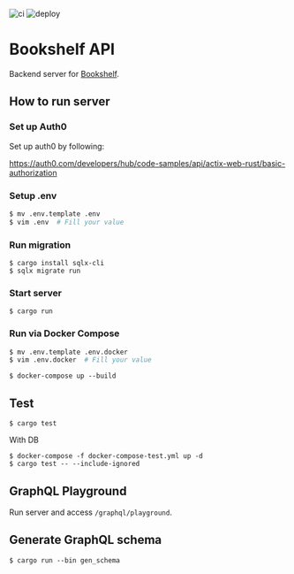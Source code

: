 ![ci](https://github.com/hiterm/bookshelf-api/actions/workflows/ci.yml/badge.svg)
![deploy](https://github.com/hiterm/bookshelf-api/actions/workflows/deploy.yml/badge.svg)

# Bookshelf API

Backend server for [Bookshelf](https://github.com/hiterm/bookshelf/).

## How to run server

### Set up Auth0

Set up auth0 by following:

https://auth0.com/developers/hub/code-samples/api/actix-web-rust/basic-authorization

### Setup .env

```sh
$ mv .env.template .env
$ vim .env  # Fill your value
```

### Run migration

```
$ cargo install sqlx-cli
$ sqlx migrate run
```

### Start server

```
$ cargo run
```

### Run via Docker Compose

```sh
$ mv .env.template .env.docker
$ vim .env.docker  # Fill your value
```

```
$ docker-compose up --build
```

## Test

```
$ cargo test
```

With DB

```
$ docker-compose -f docker-compose-test.yml up -d
$ cargo test -- --include-ignored
```

## GraphQL Playground

Run server and access `/graphql/playground`.

## Generate GraphQL schema

```
$ cargo run --bin gen_schema
```
